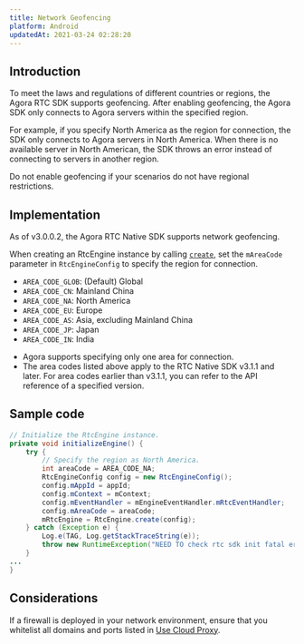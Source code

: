 ```yaml
---
title: Network Geofencing
platform: Android
updatedAt: 2021-03-24 02:28:20
---
```

## Introduction

To meet the laws and regulations of different countries or regions, the Agora RTC SDK supports geofencing. After enabling geofencing, the Agora SDK only connects to Agora servers within the specified region.

For example, if you specify North America as the region for connection, the SDK only connects to Agora servers in North America. When there is no available server in North American, the SDK throws an error instead of connecting to servers in another region.

<div class="alert note">Do not enable geofencing if your scenarios do not have regional restrictions.</div>

## Implementation

As of v3.0.0.2, the Agora RTC Native SDK supports network geofencing. 

When creating an RtcEngine instance by calling [`create`](./API%20Reference/java/classio_1_1agora_1_1rtc_1_1_rtc_engine.html#a45832a91b1051bc7641ccd8958288dba), set the `mAreaCode` parameter in `RtcEngineConfig` to specify the region for connection.

- `AREA_CODE_GLOB`: (Default) Global
- `AREA_CODE_CN`: Mainland China
- `AREA_CODE_NA`: North America
- `AREA_CODE_EU`: Europe
- `AREA_CODE_AS`: Asia, excluding Mainland China
- `AREA_CODE_JP`: Japan
- `AREA_CODE_IN`: India

<div class="alert note"><ul><li>Agora supports specifying only one area for connection.</li><li>The area codes listed above apply to the RTC Native SDK v3.1.1 and later. For area codes earlier than v3.1.1, you can refer to the API reference of a specified version.</li></ul></div>

## Sample code

```java
// Initialize the RtcEngine instance.
private void initializeEngine() {
    try {
        // Specify the region as North America.
        int areaCode = AREA_CODE_NA;
        RtcEngineConfig config = new RtcEngineConfig();
        config.mAppId = appId;
        config.mContext = mContext;
        config.mEventHandler = mEngineEventHandler.mRtcEventHandler;
        config.mAreaCode = areaCode;
        mRtcEngine = RtcEngine.create(config);
    } catch (Exception e) {
        Log.e(TAG, Log.getStackTraceString(e));
        throw new RuntimeException("NEED TO check rtc sdk init fatal error\n" + Log.getStackTraceString(e));
    }
...
}
```

## Considerations

If a firewall is deployed in your network environment, ensure that you whitelist all domains and ports listed in [Use Cloud Proxy](cloudproxy_native).